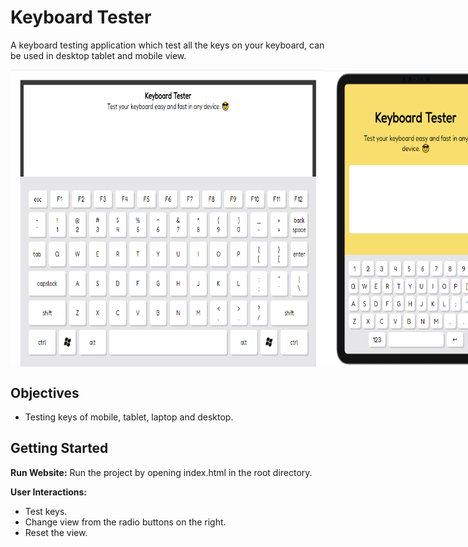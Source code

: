 # Keyboard Tester

A keyboard testing application which test all the keys on your keyboard, can be used in desktop tablet and mobile view.


<div style="display:flex;">
    <img src="screenshots/Capture1.PNG" alt="Screenshot 1" width="500">
    <img src="screenshots/Capture2.PNG" alt="Screenshot 2" width="300">
    <img src="screenshots/Capture3.PNG" alt="Screenshot 3" width="300">
</div>

## Objectives

- Testing keys of mobile, tablet, laptop and desktop.

## Getting Started

**Run Website:**
Run the project by opening index.html in the root directory.

**User Interactions:**

- Test keys.
- Change view from the radio buttons on the right.
- Reset the view.
